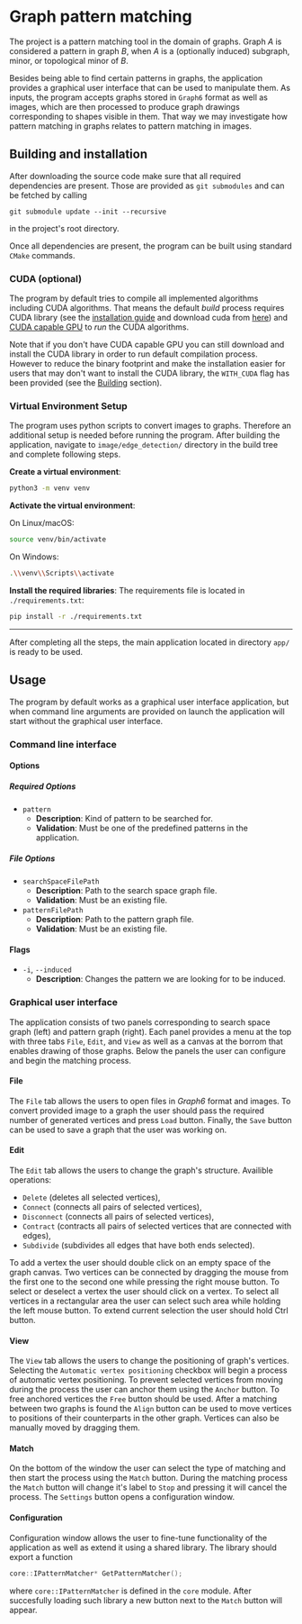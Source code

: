 # Graph pattern matching

The project is a pattern matching tool in the domain of graphs.
Graph *A* is considered a pattern in graph *B*, when *A* 
is a (optionally induced) subgraph, minor, or topological minor of *B*.

Besides being able to find certain patterns in graphs, 
the application provides a graphical user interface 
that can be used to manipulate them.
As inputs, the program accepts graphs stored in `Graph6` format as well as images, 
which are then processed to produce graph drawings corresponding to shapes visible in them.
That way we may investigate how pattern matching in graphs relates to pattern matching in images.

## Building and installation

After downloading the source code make sure that all required dependencies are present.
Those are provided as `git submodules` and can be fetched by calling
```
git submodule update --init --recursive
```
in the project's root directory.

Once all dependencies are present, the program can be built using standard `CMake` commands.

### CUDA (optional)
The program by default tries to compile all implemented algorithms including CUDA algorithms. That means the default *build* process requires CUDA library (see the [installation guide](https://docs.nvidia.com/cuda/cuda-installation-guide-linux/index.html) and download cuda from [here](https://developer.nvidia.com/cuda-downloads)) and [CUDA capable GPU](https://developer.nvidia.com/cuda-gpus) to *run* the CUDA algorithms. 

Note that if you don't have CUDA capable GPU you can still download and install the CUDA library in order to run default compilation process. However to reduce the binary footprint and make the installation easier for users that may don't want to install the CUDA library, the `WITH_CUDA` flag has been provided (see the [Building](#building) section).

### Virtual Environment Setup

The program uses python scripts to convert images to graphs.
Therefore an additional setup is needed before running the program.
After building the application, navigate to `image/edge_detection/` directory in the build tree and complete following steps.

**Create a virtual environment**:
```bash
python3 -m venv venv
```
**Activate the virtual environment**:

On Linux/macOS:
```bash
source venv/bin/activate
```
     
On Windows:
```bash
.\\venv\\Scripts\\activate
```
     
**Install the required libraries**:
The requirements file is located in `./requirements.txt`:
```bash
pip install -r ./requirements.txt
```
---
After completing all the steps, the main application located in directory `app/` is ready to be used.

## Usage

The program by default works as a graphical user interface application, 
but when command line arguments are provided on launch the application will start without the graphical user interface.

### Command line interface

#### Options

##### Required Options
- `pattern`
  - **Description**: Kind of pattern to be searched for.
  - **Validation**: Must be one of the predefined patterns in the application.

##### File Options
- `searchSpaceFilePath`
  - **Description**: Path to the search space graph file.
  - **Validation**: Must be an existing file.
- `patternFilePath`
  - **Description**: Path to the pattern graph file.
  - **Validation**: Must be an existing file.

#### Flags
- `-i`, `--induced`
  - **Description**: Changes the pattern we are looking for to be induced.

### Graphical user interface

The application consists of two panels corresponding to search space graph (left) and pattern graph (right).
Each panel provides a menu at the top with three tabs `File`, `Edit`, and `View` 
as well as a canvas at the borrom that enables drawing of those graphs.
Below the panels the user can configure and begin the matching process.

#### File

The `File` tab allows the users to open files in *Graph6* format and images. 
To convert provided image to a graph the user should pass the required number of generated vertices and press `Load` button.
Finally, the `Save` button can be used to save a graph that the user was working on.

#### Edit

The `Edit` tab allows the users to change the graph's structure. 
Availible operations:
 * `Delete` (deletes all selected vertices),
 * `Connect` (connects all pairs of selected vertices),
 * `Disconnect` (connects all pairs of selected vertices),
 * `Contract` (contracts all pairs of selected vertices that are connected with edges),
 * `Subdivide` (subdivides all edges that have both ends selected).

To add a vertex the user should double click on an empty space of the graph canvas.
Two vertices can be connected by dragging the mouse from the first one to the second one while pressing the right mouse button.
To select or deselect a vertex the user should click on a vertex.
To select all vertices in a rectangular area the user can select such area while holding the left mouse button.
To extend current selection the user should hold Ctrl button.

#### View

The `View` tab allows the users to change the positioning of graph's vertices.
Selecting the `Automatic vertex positioning` checkbox will begin a process of automatic vertex positioning.
To prevent selected vertices from moving during the process the user can anchor them using the `Anchor` button.
To free anchored vertices the `Free` button should be used.
After a matching between two graphs is found the `Align` button can be used to move vertices to positions of their counterparts in the other graph.
Vertices can also be manually moved by dragging them.

#### Match

On the bottom of the window the user can select the type of matching and then start the process using the `Match` button.
During the matching process the `Match` button will change it's label to `Stop` and pressing it will cancel the process.
The `Settings` button opens a configuration window.

#### Configuration

Configuration window allows the user to fine-tune functionality of the application as well as extend it using a shared library.
The library should export a function
```cpp
core::IPatternMatcher* GetPatternMatcher();
```
where `core::IPatternMatcher` is defined in the `core` module. 
After succesfully loading such library a new button next to the `Match` button will appear.
